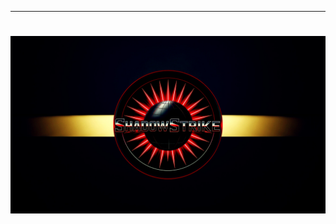 ---

<h1 align="center">
  <img src="https://raw.githubusercontent.com/ShadowStrikeHQ/.github/refs/heads/main/profile/%3F.png" alt="?" border="0" style="border:none;">
</h1>
